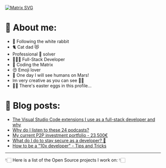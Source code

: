 <!--
Hi! This is an easter egg.
Congratulations you found the first one!
-->

[![Matrix SVG](https://raw.githubusercontent.com/rodrigograca31/rodrigograca31/master/matrix.svg)](https://www.youtube.com/watch?v=SDkAGkd4NLc)

<!-- # 👀 Hi stranger! 👋🏻 -->

# 🤔 About me:

- 🐇 Following the white rabbit
- 🐈 Cat dad 😻
- Professional 🐛 solver
- 👨🏻‍💻 Full-Stack Developer
- 💊 Coding the Matrix
- 😍 Emoji lover
- 🚀 One day I will see humans on Mars!
- Im very creative as you can see 🎨👀
- 🐇🥚 There's easter eggs in this profile...

<!-- Watch this: https://www.youtube.com/watch?v=eC7xzavzEKY -->

# 📝 Blog posts:

<!-- BLOG-POST-LIST:START -->
- [The Visual Studio Code extensions I use as a full-stack developer and why](https://blog.rodrigograca.com/the-visual-studio-code-extensions-i-use-full-stack-developer-why/)
- [Why do I listen to these 24 podcasts?](https://blog.rodrigograca.com/why-do-i-listen-to-these-podcasts/)
- [My current P2P investment portfolio - 23,500€](https://blog.rodrigograca.com/my-p2p-portfolio/)
- [What do I do to stay secure as a developer? 🤔](https://blog.rodrigograca.com/how-to-stay-secure-as-a-developer/)
- [How to be a "10x developer" - Tips and Tricks](https://blog.rodrigograca.com/how-to-be-a-10x-developer/)
<!-- BLOG-POST-LIST:END -->

---

👇🏻 Here is a list of the Open Source projects I work on: 👇🏻
